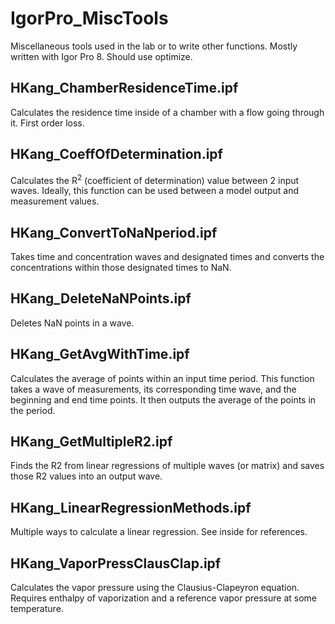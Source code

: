 # IgorPro_MiscTools
Miscellaneous tools used in the lab or to write other functions. Mostly written with Igor Pro 8. Should use optimize.

## HKang_ChamberResidenceTime.ipf

Calculates the residence time inside of a chamber with a flow going through it. First order loss.

## HKang_CoeffOfDetermination.ipf

Calculates the R<sup>2</sup> (coefficient of determination) value between 2 input waves. Ideally, this function can be used between a model output and measurement values.

## HKang_ConvertToNaNperiod.ipf

Takes time and concentration waves and designated times and converts the concentrations within those designated times to NaN.

## HKang_DeleteNaNPoints.ipf

Deletes NaN points in a wave.

## HKang_GetAvgWithTime.ipf

Calculates the average of points within an input time period. This function takes a wave of measurements, its corresponding time wave, and the beginning and end time points. It then outputs the average of the points in the period.

## HKang_GetMultipleR2.ipf

Finds the R2 from linear regressions of multiple waves (or matrix) and saves those R2 values into an output wave.

## HKang_LinearRegressionMethods.ipf

Multiple ways to calculate a linear regression. See inside for references.

## HKang_VaporPressClausClap.ipf

Calculates the vapor pressure using the Clausius-Clapeyron equation. Requires enthalpy of vaporization and a reference vapor pressure at some temperature.
